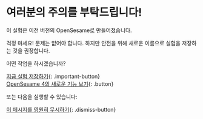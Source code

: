 # 여러분의 주의를 부탁드립니다!

이 실험은 이전 버전의 OpenSesame로 만들어졌습니다.

걱정 마세요! 문제는 없어야 합니다. 하지만 안전을 위해 새로운 이름으로 실험을 저장하는 것을 권장합니다.

어떤 작업을 하시겠습니까?

[지금 실험 저장하기](opensesame://action.save){: .important-button} <br />
[OpenSesame 4의 새로운 기능 보기](new:html://osdoc.cogsci.nl/3.2/important-changes-3/){: .button} <br />

또는 다음을 실행할 수 있습니다:

[이 메시지를 영원히 무시하기](opensesame://event.os4n_dismiss_old_experiment){: .dismiss-button}